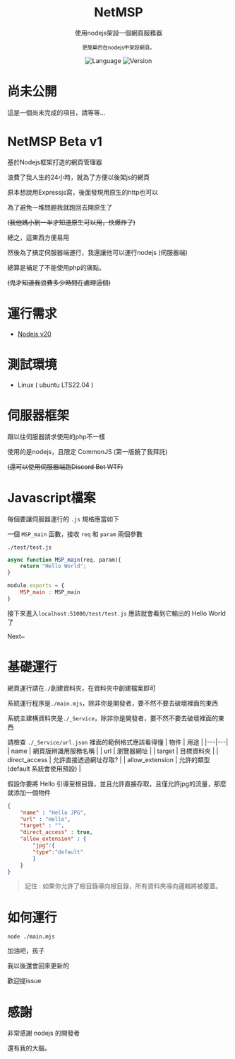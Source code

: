 <div align="center">
<h1>NetMSP</h1>
<p>使用nodejs架設一個網頁服務器</p>
<sub>更簡單的在nodejs中架設網頁。</sub>
<p></p>
</div>

  

<div align="center">

![Language](https://badgen.net/badge/語言/Javascript/orange)
![Version](https://badgen.net/badge/Node版本/v20.17.0/green)

</div>


# 尚未公開
這是一個尚未完成的項目，請等等...


# NetMSP Beta v1

基於Nodejs框架打造的網頁管理器

浪費了我人生的24小時，就為了方便以後架js的網頁

原本想說用Expressjs寫，後面發現用原生的http也可以

為了避免一堆問題我就跑回去開原生了

~~(我他媽小到一半才知道原生可以用，快爆炸了)~~

總之，這東西方便易用

然後為了搞定伺服器端運行，我還讓他可以運行nodejs (伺服器端)

總算是補足了不能使用php的痛點。

~~(鬼才知道我浪費多少時間在處理這個)~~


# 運行需求
- [Nodejs v20](https://nodejs.org/en)


# 測試環境
- Linux ( ubuntu LTS22.04 )


# 伺服器框架
跟以往伺服器請求使用的php不一樣

使用的是nodejs，且限定 CommonJS (第一版饒了我拜託)

~~(還可以使用伺服器端跑Discord Bot WTF)~~


# Javascript檔案
每個要讓伺服器運行的 ``.js`` 規格應當如下

一個 ``MSP_main`` 函數，接收 ``req`` 和 ``param`` 兩個參數


``./test/test.js``
```js
async function MSP_main(req, param){
	return "Hello World";
}

module.exports = {
	MSP_main : MSP_main
}
```
接下來進入``localhost:51000/test/test.js``
應該就會看到它輸出的 Hello World 了

Next~


# 基礎運行

網頁運行請在``./``創建資料夾，在資料夾中創建檔案即可

系統運行程序是``./main.mjs``，除非你是開發者，要不然不要去破壞裡面的東西

系統主建構資料夾是``./_Service``，除非你是開發者，要不然不要去破壞裡面的東西

請檢查 ``./_Service/url.json``
裡面的範例格式應該看得懂
| 物件 | 用途 |
|---|---|
| name | 網頁版辨識用服務名稱 |
| url | 瀏覽器網址 |
| target | 目標資料夾 |
| direct_access | 允許直接透過網址存取? |
| allow_extension | 允許的類型 (default 系統會使用預設) |

假設你要將 Hello 引導至根目錄，並且允許直接存取，且僅允許jpg的流量，那麼就添加一個物件
```json
{
	"name" : "Hello JPG",
	"url" : "Hello",
	"target" : "",
	"direct_access" : true,
	"allow_extension" : {
	    "jpg":{
		"type":"default"
	    }
	}
}
```

> 記住 : 如果你允許了根目錄導向根目錄，所有資料夾導向邏輯將被覆蓋。


# 如何運行
``node ./main.mjs``

加油吧，孩子

我以後還會回來更新的

歡迎提issue


# 感謝
非常感謝 nodejs 的開發者

還有我的大腦。
